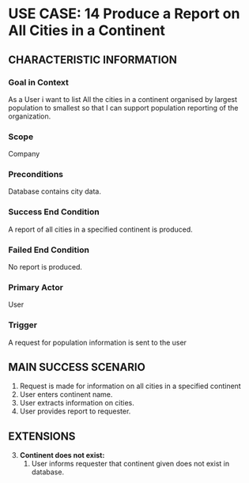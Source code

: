 # USE CASE: 14 Produce a Report on All Cities in a Continent

## CHARACTERISTIC INFORMATION

### Goal in Context

As a User i want to list All the cities in a continent organised by largest population to smallest so that I can support population reporting of the organization.

### Scope

Company

### Preconditions

Database contains city data.

### Success End Condition

A report of all cities in a specified continent is produced.

### Failed End Condition

No report is produced.

### Primary Actor

User

### Trigger

A request for population information is sent to the user

## MAIN SUCCESS SCENARIO

1. Request is made for information on all cities in a specified continent
2. User enters continent name.
3. User extracts information on cities.
4. User provides report to requester.

## EXTENSIONS

3. **Continent does not exist:**
    1. User informs requester that continent given does not exist in database.
